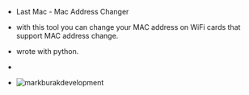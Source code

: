 * Last Mac - Mac Address Changer

* with this tool you can change your MAC address on WiFi cards that support MAC address change.
* wrote with python.

* 

* ![markburakdevelopment](https://github.com/user-attachments/assets/c1a0da69-aa4e-4927-92c3-7c5cae161e13)

